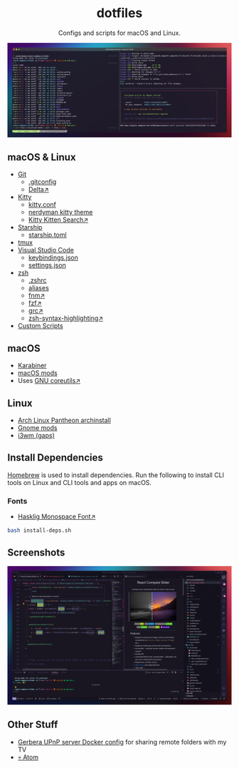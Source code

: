 <div align="center">

<h1>dotfiles</h1>

Configs and scripts for macOS and Linux.

[![Kitty](./scrots/banner.png)](./home/.config/kitty/)

</div>

## macOS & Linux

- [Git](./home/.gitconfig)
  - [.gitconfig](./home/.gitconfig)
  - [Delta↗](https://github.com/dandavison/delta)
- [Kitty](./home/.config/kitty)
  - [kitty.conf](./home/.config/kitty/kitty.conf)
  - [nerdyman kitty theme](./home/.config/kitty/themes/nerdyman.conf)
  - [Kitty Kitten Search↗](https://github.com/trygveaa/kitty-kitten-search)
- [Starship](./home/.config/starship)
  - [starship.toml](./home/.config/starship/starship.toml)
- [tmux](./home/.tmux.conf)
- [Visual Studio Code](./home/.config/Code)
  - [keybindings.json](./home/.config/Code/User/keybindings.json)
  - [settings.json](./home/.config/Code/User/settings.json)
- [zsh](./home/.zshrc)
  - [.zshrc](./home/.zshrc)
  - [aliases](./home/.config/aliases)
  - [fnm↗](https://github.com/Schniz/fnm)
  - [fzf↗](https://github.com/junegunn/fzf)
  - [grc↗](https://github.com/garabik/grc)
  - [zsh-syntax-highlighting↗](https://github.com/zsh-users/zsh-syntax-highlighting)
- [Custom Scripts](./home/.local/bin/)

## macOS

- [Karabiner](./home/.config/karabiner/karabiner.json)
- [macOS mods](./macos-mods.sh)
- Uses [GNU coreutils↗](https://formulae.brew.sh/formula/coreutils)

## Linux

- [Arch Linux Pantheon archinstall](./archinstall/)
- [Gnome mods](./gnome-mods.sh)
- [i3wm (gaps)](./home/.config/i3)

## Install Dependencies

[Homebrew](https://brew.sh/) is used to install dependencies. Run the following to install CLI tools
on Linux and CLI tools and apps on macOS.

### Fonts

- [Hasklig Monospace Font↗](https://github.com/i-tu/Hasklig)

```sh
bash install-deps.sh
```

## Screenshots

[![VS Code](./scrots/vs-code.png)](./home/.config/Code/User/)

## Other Stuff

- [Gerbera UPnP server Docker config](./home/Documents/configs/gerbera/) for sharing remote folders with my TV
- [💀 Atom](./home/.atom)
